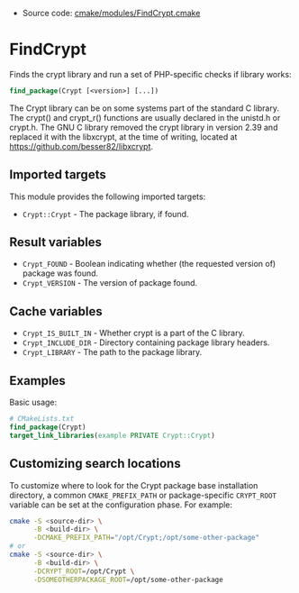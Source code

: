 <!-- This is auto-generated file. -->
* Source code: [cmake/modules/FindCrypt.cmake](https://github.com/petk/php-build-system/blob/master/cmake/cmake/modules/FindCrypt.cmake)

# FindCrypt

Finds the crypt library and run a set of PHP-specific checks if library works:

```cmake
find_package(Crypt [<version>] [...])
```

The Crypt library can be on some systems part of the standard C library. The
crypt() and crypt_r() functions are usually declared in the unistd.h or crypt.h.
The GNU C library removed the crypt library in version 2.39 and replaced it with
the libxcrypt, at the time of writing, located at
https://github.com/besser82/libxcrypt.

## Imported targets

This module provides the following imported targets:

* `Crypt::Crypt` - The package library, if found.

## Result variables

* `Crypt_FOUND` - Boolean indicating whether (the requested version of) package
  was found.
* `Crypt_VERSION` - The version of package found.

## Cache variables

* `Crypt_IS_BUILT_IN` - Whether crypt is a part of the C library.
* `Crypt_INCLUDE_DIR` - Directory containing package library headers.
* `Crypt_LIBRARY` - The path to the package library.

## Examples

Basic usage:

```cmake
# CMakeLists.txt
find_package(Crypt)
target_link_libraries(example PRIVATE Crypt::Crypt)
```

## Customizing search locations

To customize where to look for the Crypt package base
installation directory, a common `CMAKE_PREFIX_PATH` or
package-specific `CRYPT_ROOT` variable can be set at
the configuration phase. For example:

```sh
cmake -S <source-dir> \
      -B <build-dir> \
      -DCMAKE_PREFIX_PATH="/opt/Crypt;/opt/some-other-package"
# or
cmake -S <source-dir> \
      -B <build-dir> \
      -DCRYPT_ROOT=/opt/Crypt \
      -DSOMEOTHERPACKAGE_ROOT=/opt/some-other-package
```
